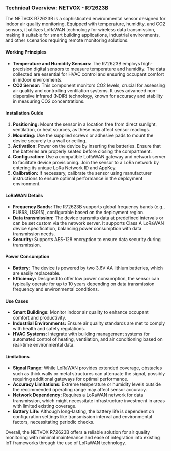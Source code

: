 ### Technical Overview: NETVOX - R72623B

The NETVOX R72623B is a sophisticated environmental sensor designed for indoor air quality monitoring. Equipped with temperature, humidity, and CO2 sensors, it utilizes LoRaWAN technology for wireless data transmission, making it suitable for smart building applications, industrial environments, and other scenarios requiring remote monitoring solutions.

#### Working Principles
- **Temperature and Humidity Sensors:** The R72623B employs high-precision digital sensors to measure temperature and humidity. The data collected are essential for HVAC control and ensuring occupant comfort in indoor environments.
- **CO2 Sensor:** This component monitors CO2 levels, crucial for assessing air quality and controlling ventilation systems. It uses advanced non-dispersive infrared (NDIR) technology, known for accuracy and stability in measuring CO2 concentrations.

#### Installation Guide
1. **Positioning:** Mount the sensor in a location free from direct sunlight, ventilation, or heat sources, as these may affect sensor readings.
2. **Mounting:** Use the supplied screws or adhesive pads to mount the device securely to a wall or ceiling.
3. **Activation:** Power on the device by inserting the batteries. Ensure that the batteries are properly seated before closing the compartment.
4. **Configuration:** Use a compatible LoRaWAN gateway and network server to facilitate device provisioning. Join the sensor to a LoRa network by entering its unique LoRa Network ID and AppKey.
5. **Calibration:** If necessary, calibrate the sensor using manufacturer instructions to ensure optimal performance in the deployment environment.

#### LoRaWAN Details
- **Frequency Bands:** The R72623B supports global frequency bands (e.g., EU868, US915), configurable based on the deployment region.
- **Data transmission:** The device transmits data at predefined intervals or can be set custom via the network server. It supports Class A LoRaWAN device specification, balancing power consumption with data transmission needs.
- **Security:** Supports AES-128 encryption to ensure data security during transmission.

#### Power Consumption
- **Battery:** The device is powered by two 3.6V AA lithium batteries, which are easily replaceable.
- **Efficiency:** Designed to offer low power consumption, the sensor can typically operate for up to 10 years depending on data transmission frequency and environmental conditions.

#### Use Cases
- **Smart Buildings:** Monitor indoor air quality to enhance occupant comfort and productivity.
- **Industrial Environments:** Ensure air quality standards are met to comply with health and safety regulations.
- **HVAC Systems:** Integrate with building management systems for automated control of heating, ventilation, and air conditioning based on real-time environmental data.

#### Limitations
- **Signal Range:** While LoRaWAN provides extended coverage, obstacles such as thick walls or metal structures can attenuate the signal, possibly requiring additional gateways for optimal performance.
- **Accuracy Limitations:** Extreme temperature or humidity levels outside the recommended operating range may affect sensor accuracy.
- **Network Dependency:** Requires a LoRaWAN network for data transmission, which might necessitate infrastructure investment in areas with limited existing coverage.
- **Battery Life:** Although long-lasting, the battery life is dependent on configuration settings like transmission interval and environmental factors, necessitating periodic checks.

Overall, the NETVOX R72623B offers a reliable solution for air quality monitoring with minimal maintenance and ease of integration into existing IoT frameworks through the use of LoRaWAN technology.